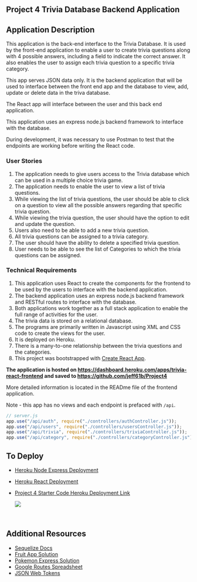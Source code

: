 ## Project 4 Trivia Database Backend Application

## Application Description

This application is the back-end interface to the Trivia Database. It is used by the front-end application to enable a user to create trivia questions along with 4 possible answers, including a field to indicate the correct answer. It also enables the user to assign each trivia question to a specific trivia category.

This app serves JSON data only. It is the backend application that will be used to interface between the front end app and the database to view, add, update or delete data in the triva database.

The React app will interface between the user and this back end application.

This application uses an express node.js backend framework to interface with the database.

During development, it was necessary to use Postman to test that the endpoints are working before writing the React code.

### User Stories

1. The application needs to give users access to the Trivia database which can be used in a multiple choice trivia game.
2. The application needs to enable the user to view a list of trivia questions.
3. While viewing the list of trivia questions, the user should be able to click on a question to view all the possible answers regarding that specific trivia question.
4. While viewing the trivia question, the user should have the option to edit and update the question.
5. Users also need to be able to add a new trivia question.
6. All trivia questions can be assigned to a trivia category.
7. The user should have the ability to delete a specified trivia question.
8. User needs to be able to see the list of Categories to which the trivia questions can be assigned.

### Technical Requirements

1. This application uses React to create the components for the frontend to be used by the users to interface with the backend application.
2. The backend application uses an express node.js backend framework and RESTful routes to interface with the database.
3. Both applications work together as a full stack application to enable the full range of activities for the user.
4. The trivia data is stored on a relational database.
5. The programs are primarily written in Javascript using XML and CSS code to create the views for the user.
6. It is deployed on Heroku.
7. There is a many-to-one relationship between the trivia questions and the categories.
8. This project was bootstrapped with [Create React App](https://github.com/facebook/create-react-app).

**The application is hosted on https://dashboard.heroku.com/apps/trivia-react-frontend and saved to https://github.com/jeff61b/Project4**

More detailed information is located in the READme file of the frontend application.

Note - this app has no views and each endpoint is prefaced with `/api`.

```js
// server.js
app.use("/api/auth", require("./controllers/authController.js"));
app.use("/api/users", require("./controllers/usersController.js"));
app.use("/api/trivia", require("./controllers/triviaController.js"));
app.use("/api/category", require("./controllers/categoryController.js"));
```

## To Deploy

- [Heroku Node Express Deployment](https://git.generalassemb.ly/jdr-0622/node-express-heroku-deployment)
- [Heroku React Deployment](https://blog.heroku.com/deploying-react-with-zero-configuration#create-and-deploy-a-react-app-in-two-minutes)
- [Project 4 Starter Code Heroku Deployment Link](https://deere-project4-express.herokuapp.com/)

  ![](https://i.imgur.com/hy2jymA.png)

<br>

## Additional Resources

- [Sequelize Docs](https://sequelize.org/master/)
- [Fruit App Solution](https://git.generalassemb.ly/jdr-0622/fruit-app-in-class)
- [Pokemon Express Solution](https://git.generalassemb.ly/jdr-0622/pokemon-express-sequelize6)
- [Google Routes Spreadsheet](https://docs.google.com/spreadsheets/d/14-LHKXLtEkp_vKEz3qSKjREnrmSyzQ9fimTlmrPsZsQ/edit#gid=0)
- [JSON Web Tokens](https://jwt.io/)
